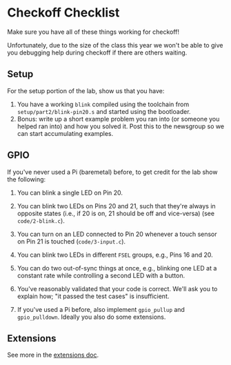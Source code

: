# Checkoff Checklist

Make sure you have all of these things working for checkoff!

Unfortunately, due to the size of the class this year we won't be able to give
you debugging help during checkoff if there are others waiting.

## Setup

For the setup portion of the lab, show us that you have:

1. You have a working `blink` compiled using the toolchain from
   `setup/part2/blink-pin20.s` and started using the bootloader.
2. Bonus: write up a short example problem you ran into (or someone you helped
   ran into) and how you solved it. Post this to the newsgroup so we can start
   accumulating examples.

## GPIO

If you've never used a Pi (baremetal) before, to get credit for the lab show
the following:

1. You can blink a single LED on Pin 20.

2. You can blink two LEDs on Pins 20 and 21, such that they're always in
   opposite states (i.e., if 20 is on, 21 should be off and vice-versa) (see
   `code/2-blink.c`).

3. You can turn on an LED connected to Pin 20 whenever a touch sensor on Pin 21
   is touched (`code/3-input.c`).

4. You can blink two LEDs in different `FSEL` groups, e.g., Pins 16 and 20.

5. You can do two out-of-sync things at once, e.g., blinking one LED at
   a constant rate while controlling a second LED with a button.

6. You've reasonably validated that your code is correct. We'll ask you to
   explain how; "it passed the test cases" is insufficient.

7. If you've used a Pi before, also implement `gpio_pullup` and `gpio_pulldown`.
   Ideally you also do some extensions.

## Extensions

See more in the [extensions doc](EXTENSIONS.md).
